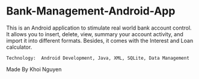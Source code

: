 # Bank-Management-Android-App
This is an Android application to stimulate real world bank account control. It allows you to insert, delete, view, summary your account activity, and import it into different formats. Besides, it comes with the Interest and Loan calculator. 

	Technology:  Android Development, Java, XML, SQLite, Data Management 

Made By Khoi Nguyen